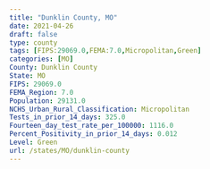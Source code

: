```yaml
---
title: "Dunklin County, MO"
date: 2021-04-26
draft: false
type: county
tags: [FIPS:29069.0,FEMA:7.0,Micropolitan,Green]
categories: [MO]
County: Dunklin County
State: MO
FIPS: 29069.0
FEMA_Region: 7.0
Population: 29131.0
NCHS_Urban_Rural_Classification: Micropolitan
Tests_in_prior_14_days: 325.0
Fourteen_day_test_rate_per_100000: 1116.0
Percent_Positivity_in_prior_14_days: 0.012
Level: Green
url: /states/MO/dunklin-county
---
```



